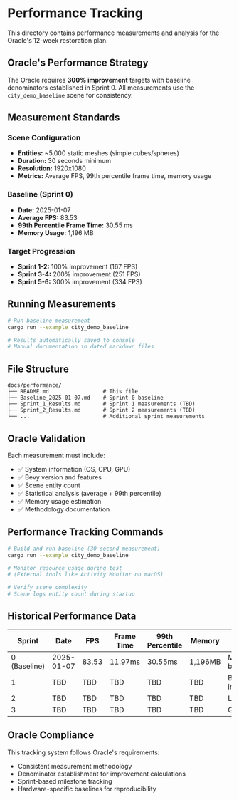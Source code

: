 # Performance Tracking

This directory contains performance measurements and analysis for the Oracle's 12-week restoration plan.

## Oracle's Performance Strategy

The Oracle requires **300% improvement** targets with baseline denominators established in Sprint 0. All measurements use the `city_demo_baseline` scene for consistency.

## Measurement Standards

### Scene Configuration
- **Entities:** ~5,000 static meshes (simple cubes/spheres)
- **Duration:** 30 seconds minimum
- **Resolution:** 1920x1080
- **Metrics:** Average FPS, 99th percentile frame time, memory usage

### Baseline (Sprint 0)
- **Date:** 2025-01-07
- **Average FPS:** 83.53
- **99th Percentile Frame Time:** 30.55 ms
- **Memory Usage:** 1,196 MB

### Target Progression
- **Sprint 1-2:** 100% improvement (167 FPS)
- **Sprint 3-4:** 200% improvement (251 FPS)  
- **Sprint 5-6:** 300% improvement (334 FPS)

## Running Measurements

```bash
# Run baseline measurement
cargo run --example city_demo_baseline

# Results automatically saved to console
# Manual documentation in dated markdown files
```

## File Structure

```
docs/performance/
├── README.md                 # This file
├── Baseline_2025-01-07.md    # Sprint 0 baseline
├── Sprint_1_Results.md       # Sprint 1 measurements (TBD)
├── Sprint_2_Results.md       # Sprint 2 measurements (TBD)
└── ...                       # Additional sprint measurements
```

## Oracle Validation

Each measurement must include:
- ✅ System information (OS, CPU, GPU)
- ✅ Bevy version and features
- ✅ Scene entity count
- ✅ Statistical analysis (average + 99th percentile)
- ✅ Memory usage estimation
- ✅ Methodology documentation

## Performance Tracking Commands

```bash
# Build and run baseline (30 second measurement)
cargo run --example city_demo_baseline

# Monitor resource usage during test
# (External tools like Activity Monitor on macOS)

# Verify scene complexity
# Scene logs entity count during startup
```

## Historical Performance Data

| Sprint | Date | FPS | Frame Time | 99th Percentile | Memory | Notes |
|--------|------|-----|------------|-----------------|---------|-------|
| 0 (Baseline) | 2025-01-07 | 83.53 | 11.97ms | 30.55ms | 1,196MB | M4 Max baseline |
| 1 | TBD | TBD | TBD | TBD | TBD | Batching implementation |
| 2 | TBD | TBD | TBD | TBD | TBD | LOD system |
| 3 | TBD | TBD | TBD | TBD | TBD | GPU culling |

## Oracle Compliance

This tracking system follows Oracle's requirements:
- Consistent measurement methodology
- Denominator establishment for improvement calculations
- Sprint-based milestone tracking
- Hardware-specific baselines for reproducibility
